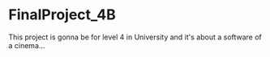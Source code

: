 # FinalProject_4B
This project is gonna be for level 4 in University and it's about a software of a cinema...
